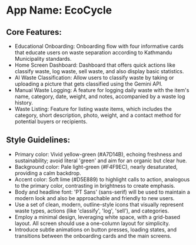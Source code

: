 # **App Name**: EcoCycle

## Core Features:

- Educational Onboarding: Onboarding flow with four informative cards that educate users on waste separation according to Kathmandu Municipality standards.
- Home Screen Dashboard: Dashboard that offers quick actions like classify waste, log waste, sell waste, and also display basic statistics.
- AI Waste Classification: Allow users to classify waste by taking or uploading a picture that gets classified using the Gemini API.
- Manual Waste Logging: A feature for logging daily waste with the item's name, category, date, weight, and notes, accompanied by a waste log history.
- Waste Listing: Feature for listing waste items, which includes the category, short description, photo, weight, and a contact method for potential buyers or recipients.

## Style Guidelines:

- Primary color: Vivid yellow-green (#A7D14B), echoing freshness and sustainability; avoid literal 'green' and aim for an organic but clear hue.
- Background color: Pale light-green (#F4F9EC), nearly desaturated, providing a calm backdrop.
- Accent color: Soft lime (#D5E889) to highlight calls to action, analogous to the primary color, contrasting in brightness to create emphasis.
- Body and headline font: 'PT Sans' (sans-serif) will be used to maintain a modern look and also be approachable and friendly to new users.
- Use a set of clean, modern, outline-style icons that visually represent waste types, actions (like 'classify', 'log', 'sell'), and categories.
- Employ a minimal design, leveraging white space, with a grid-based layout. All screen should use a one-column layout for simplicity.
- Introduce subtle animations on button presses, loading states, and transitions between the onboarding cards and the main screens.